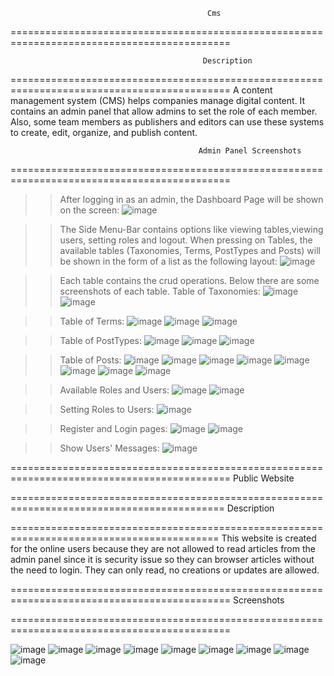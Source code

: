                                                 Cms
============================================================================================

 
                                               Description
============================================================================================
A content management system (CMS) helps companies manage digital content. It contains an admin panel 
that allow admins to set the role of each member. Also, some team members as publishers and 
editors can use these systems to create, edit, organize, and publish content. 
 
                                              Admin Panel Screenshots
============================================================================================
>>After logging in as an admin, the Dashboard Page will be shown on the screen:
![image](https://user-images.githubusercontent.com/88279980/188479883-6ad0ce6e-f54d-4aa9-9390-47ad46d9aece.png)

>>The Side Menu-Bar contains options like viewing tables,viewing users, setting roles and logout.
>>When pressing on Tables, the available tables (Taxonomies, Terms, PostTypes and Posts) will be shown in the form
of a list as the following layout:
![image](https://user-images.githubusercontent.com/88279980/188481211-f0cb5223-5373-47c6-a0a0-6e2a379b2ad8.png)

>>Each table contains the crud operations. Below there are some screenshots of each table.
>>Table of Taxonomies: 
![image](https://user-images.githubusercontent.com/88279980/188481660-1a9dd975-598c-4a6e-8fcf-c9fdf4ab3230.png)
![image](https://user-images.githubusercontent.com/88279980/188481883-6d3a6e05-bb91-4a13-be54-bb18ee907b17.png)

>>Table of Terms:
![image](https://user-images.githubusercontent.com/88279980/188482266-9325035e-2b0c-4aa6-aafa-49d656b2a95c.png)
![image](https://user-images.githubusercontent.com/88279980/188482381-6e20869c-0484-4f88-b763-129566804022.png)
![image](https://user-images.githubusercontent.com/88279980/188482428-e0d40081-ff12-45c4-8768-83c43f9cf54b.png)

>>Table of PostTypes:
![image](https://user-images.githubusercontent.com/88279980/188482558-59af06dd-6a77-4f9b-8b39-41ec0dcb6b2f.png)
![image](https://user-images.githubusercontent.com/88279980/188482667-384d9a08-a96f-48c9-b86e-3fa4593660d0.png)
![image](https://user-images.githubusercontent.com/88279980/188482718-f78ed55c-ed62-4996-b6d7-14f5f7d17b42.png)

>>Table of Posts:
![image](https://user-images.githubusercontent.com/88279980/191241591-50633d79-b3ae-4e4d-8613-baf2171b674f.png)
![image](https://user-images.githubusercontent.com/88279980/191241685-3bcee779-9e32-40ad-915c-2975dba1229b.png)
![image](https://user-images.githubusercontent.com/88279980/188483990-dc45cb5b-d3aa-4b8e-95ba-9ad58c1ce65f.png)
![image](https://user-images.githubusercontent.com/88279980/191241976-4375e946-36aa-464a-9286-37fdd799a5bf.png)
![image](https://user-images.githubusercontent.com/88279980/188484333-0187bd6b-3fc0-4bff-bf8b-2f697653585c.png)
![image](https://user-images.githubusercontent.com/88279980/188484363-fd1f5a5b-4273-4fd5-9e5a-df6c484951e8.png)
![image](https://user-images.githubusercontent.com/88279980/191242151-b5ccb391-3542-49ef-98c3-1e15aa0caa49.png)
![image](https://user-images.githubusercontent.com/88279980/191242194-397d5728-1f10-4727-b2e8-3a5b6398f214.png)


>>Available Roles and Users:
![image](https://user-images.githubusercontent.com/88279980/188484452-341b4325-447d-4e49-b44d-1c0494d5ded8.png)
![image](https://user-images.githubusercontent.com/88279980/188484510-b29ef24b-ce8e-4729-9044-4658eb1846d6.png)

>>Setting Roles to Users:
![image](https://user-images.githubusercontent.com/88279980/188484629-1ed1a497-313d-4217-aed1-e2d737d7d537.png)

>>Register and Login pages:
![image](https://user-images.githubusercontent.com/88279980/188484863-a0bd337b-6f3e-4cc0-957f-3f390e4c6fee.png)
![image](https://user-images.githubusercontent.com/88279980/188484905-43f22bd8-e247-4125-b7e7-6750a795b505.png)

>>Show Users' Messages:
>>![image](https://user-images.githubusercontent.com/88279980/191498294-4ecc96a0-577b-4bc8-ae4f-8496d5568c12.png)

============================================================================================
                                        Public Website
                                        
===========================================================================================
                                          Description
                                          
==========================================================================================
This website is created for the online users because they are not allowed to read articles from 
the admin panel since it is security issue so they can browser articles without the need to login.
They can only read, no creations or updates are allowed. 

============================================================================================
                                          Screenshots
                                          
============================================================================================

![image](https://user-images.githubusercontent.com/88279980/191243892-bbe008c1-94bb-41c9-910d-a35b07328485.png)
![image](https://user-images.githubusercontent.com/88279980/191243935-222ee791-37a0-465f-b2ae-b2fce43e5d41.png)
![image](https://user-images.githubusercontent.com/88279980/191244027-288d55fd-28fd-483a-a9a8-d7908b80776c.png)
![image](https://user-images.githubusercontent.com/88279980/191244054-81af3d34-67d3-4b64-b430-38134e493d7b.png)
![image](https://user-images.githubusercontent.com/88279980/191244077-2f38fb3d-d1cf-4587-8f17-478ff614f208.png)
![image](https://user-images.githubusercontent.com/88279980/191244178-046da823-4a19-436c-ba9f-eb0b04ad5148.png)
![image](https://user-images.githubusercontent.com/88279980/191244194-a78871d4-0103-41b8-88f9-0ef0da88cf2e.png)
![image](https://user-images.githubusercontent.com/88279980/191244235-32f3104e-5a99-455d-a3de-dad5c505fe8b.png)
![image](https://user-images.githubusercontent.com/88279980/191497932-04e1dd98-3e56-4b8a-9241-5cf04db00ac6.png)





